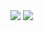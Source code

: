 

<picture>
  <source
    srcset="https://github-readme-stats-arabasta.vercel.app/api/top-langs/?username=arabasta&layout=donut"
    media="(prefers-color-scheme: dark)"
  />
  <source
    srcset="https://github-readme-stats-arabasta.vercel.app/api/top-langs/?username=arabasta&layout=donut"
    media="(prefers-color-scheme: light), (prefers-color-scheme: no-preference)"
  />
  <img src="https://github-readme-stats-arabasta.vercel.app/api/top-langs/?username=arabasta&layout=donut" />
</picture>

<picture>
  <source
    srcset="![Anurag's GitHub stats](https://github-readme-stats-arabasta.vercel.app/api?username=arabasta&hide=contribs,stars,issues,prs&hide_rank=true)"
    media="(prefers-color-scheme: dark)"
  />
  <source
    srcset="![Anurag's GitHub stats](https://github-readme-stats-arabasta.vercel.app/api?username=arabasta&hide=contribs,stars,issues,prs&hide_rank=true)"
    media="(prefers-color-scheme: light), (prefers-color-scheme: no-preference)"
  />
  <img src="https://github-readme-stats-arabasta.vercel.app/api?username=arabasta&hide=contribs,stars,issues,prs&hide_rank=true" />
</picture>
